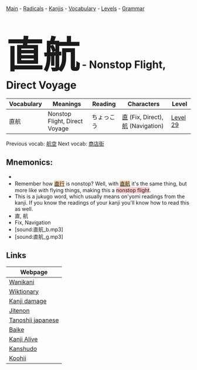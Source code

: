 <style> bigfont {font-size: 100px}</style>
[Main](../README.md) -
[Radicals](../radicals.md) -
[Kanjis](../kanjis.md) -
[Vocabulary](../vocabulary.md) -
[Levels](../levels.md) -
[Grammar](../grammar.md)
# <bigfont> 直航</bigfont> - Nonstop Flight, Direct Voyage 

| Vocabulary | Meanings | Reading | Characters | Level |
| --- | --- | --- | --- | --- |
| 直航 | Nonstop Flight, Direct Voyage | ちょっこう |  [直](../kanjis/直.md) (Fix, Direct), [航](../kanjis/航.md) (Navigation) | [Level 29](../levels/wk_level29.md) |

Previous vocab: [航空](航空.md) Next vocab: [商店街](商店街.md) 

## Mnemonics:

* 
* Remember how <span style="background-color:#fed8b1"> [直行](https://jisho.org/search/直行)</span> is nonstop? Well, with <span style="background-color:#fed8b1"> [直航](https://jisho.org/search/直航)</span> it's the same thing, but more like with flying things, making this a <span style="background-color:#ffcccb"> nonstop flight</span>.
* This is a jukugo word, which usually means on'yomi readings from the kanji. If you know the readings of your kanji you'll know how to read this as well.
* 直, 航
* Fix, Navigation
* [sound:直航_b.mp3]
* [sound:直航_g.mp3]


## Links 

| Webpage |
| --- |
| [Wanikani          ](https://www.wanikani.com/kanji/直航) |
| [Wiktionary        ](https://en.wiktionary.org/wiki/直航) |
| [Kanji damage      ](http://www.kanjidamage.com/kanji/search?utf8=✓&q=直航) |
| [Jitenon           ](https://jitenon.com/kanji/直航) |
| [Tanoshii japanese ](https://www.tanoshiijapanese.com/dictionary/kanji.cfm?k=直航) |
| [Baike             ](https://baike.baidu.com/item/直航) |
| [Kanji Alive       ](https://app.kanjialive.com/直航) |
| [Kanshudo          ](https://www.kanshudo.com/searchmn?q=直航) |
| [Koohii            ](https://kanji.koohii.com/study/kanji/直航) |
